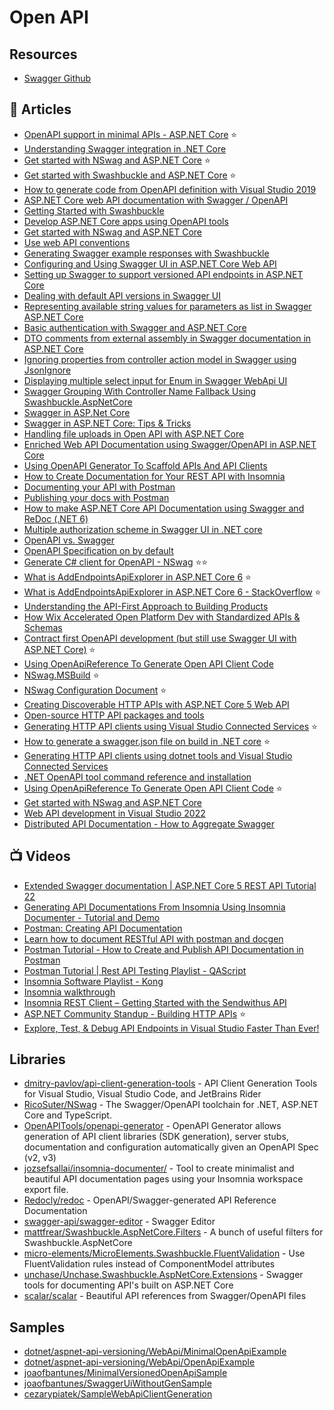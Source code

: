 # Open API

## Resources
- [Swagger Github](https://github.com/domaindrivendev/Swashbuckle.AspNetCore/blob/master/README.md)

## 📕 Articles
- [OpenAPI support in minimal APIs - ASP.NET Core](https://learn.microsoft.com/en-us/aspnet/core/fundamentals/minimal-apis/openapi) ⭐
- [Understanding Swagger integration in .NET Core](https://www.code4it.dev/blog/swagger-integration) 
- [Get started with NSwag and ASP.NET Core](https://learn.microsoft.com/en-us/aspnet/core/tutorials/getting-started-with-nswag) ⭐
- [Get started with Swashbuckle and ASP.NET Core](https://learn.microsoft.com/en-us/aspnet/core/tutorials/getting-started-with-swashbuckle) ⭐
- [How to generate code from OpenAPI definition with Visual Studio 2019](https://www.code4it.dev/blog/openapi-code-generation-vs2019)
- [ASP.NET Core web API documentation with Swagger / OpenAPI](https://docs.microsoft.com/en-us/aspnet/core/tutorials/web-api-help-pages-using-swagger)
- [Getting Started with Swashbuckle](https://docs.microsoft.com/en-us/aspnet/core/tutorials/getting-started-with-swashbuckle)
- [Develop ASP.NET Core apps using OpenAPI tools](https://docs.microsoft.com/en-us/aspnet/core/web-api/microsoft.dotnet-openapi)
- [Get started with NSwag and ASP.NET Core](https://docs.microsoft.com/en-us/aspnet/core/tutorials/getting-started-with-nswag)
- [Use web API conventions](https://docs.microsoft.com/en-us/aspnet/core/web-api/advanced/conventions)
- [Generating Swagger example responses with Swashbuckle](https://mattfrear.com/2015/04/21/generating-swagger-example-responses-with-swashbuckle/)
- [Configuring and Using Swagger UI in ASP.NET Core Web API](https://code-maze.com/swagger-ui-asp-net-core-web-api/)
- [Setting up Swagger to support versioned API endpoints in ASP.NET Core](https://dejanstojanovic.net/aspnet/2018/november/setting-up-swagger-to-support-versioned-api-endpoints-in-aspnet-core/)
- [Dealing with default API versions in Swagger UI](https://dejanstojanovic.net/aspnet/2020/june/dealing-with-default-api-versions-in-swagger-ui/)
- [Representing available string values for parameters as list in Swagger ASP.NET Core](https://dejanstojanovic.net/aspnet/2020/december/representing-available-string-values-for-parameters-as-list-in-swagger-aspnet-core/)
- [Basic authentication with Swagger and ASP.NET Core](https://dejanstojanovic.net/aspnet/2020/july/basic-authentication-with-swagger-and-aspnet-core/)
- [DTO comments from external assembly in Swagger documentation in ASP.NET Core](https://dejanstojanovic.net/aspnet/2019/march/dto-comments-from-external-assembly-in-swagger-documentation-in-aspnet-core/)
- [Ignoring properties from controller action model in Swagger using JsonIgnore](https://dejanstojanovic.net/aspnet/2019/october/ignoring-properties-from-controller-action-model-in-swagger-using-jsonignore/)
- [Displaying multiple select input for Enum in Swagger WebApi UI](https://dejanstojanovic.net/aspnet/2018/march/displaying-multiple-select-input-for-enum-in-swagger-webapi-ui/)
- [Swagger Grouping With Controller Name Fallback Using Swashbuckle.AspNetCore](https://rimdev.io/swagger-grouping-with-controller-name-fallback-using-swashbuckle-aspnetcore/)
- [Swagger in ASP.Net Core](https://dotnetcorecentral.com/blog/swagger-in-asp-net-core/)
- [Swagger in ASP.NET Core: Tips & Tricks](https://blog.georgekosmidis.net/2020/07/11/swagger-in-asp-net-core-tips-and-tricks/)
- [Handling file uploads in Open API with ASP.NET Core](https://dotnetthoughts.net/handling-file-uploads-in-openapi-with-aspnet-core/)
- [Enriched Web API Documentation using Swagger/OpenAPI in ASP.NET Core](https://www.dotnetnakama.com/blog/enriched-web-api-documentation-using-swagger-openapi-in-asp-dotnet-core/)
- [Using OpenAPI Generator To Scaffold APIs And API Clients](https://dotnetcoretutorials.com/2022/02/06/using-openapi-generator-to-scaffold-apis-and-api-clients/)
- [How to Create Documentation for Your REST API with Insomnia](https://www.digitalocean.com/community/tutorials/how-to-create-documentation-for-your-rest-api-with-insomnia)
- [Documenting your API with Postman](https://learning.postman.com/docs/publishing-your-api/documenting-your-api/)
- [Publishing your docs with Postman](https://learning.postman.com/docs/publishing-your-api/publishing-your-docs/)
- [How to make ASP.NET Core API Documentation using Swagger and ReDoc (.NET 6)](https://christian-schou.dk/how-to-make-api-documentation-using-swagger/)
- [Multiple authorization scheme in Swagger UI in .NET core](https://medium.com/@niteshsinghal85/assign-specific-authorization-scheme-to-endpoint-in-swagger-ui-in-net-core-cd84d2a2ebd7)
- [OpenAPI vs. Swagger](https://learn.microsoft.com/en-us/aspnet/core/tutorials/web-api-help-pages-using-swagger?view=aspnetcore-5.0#openapi-vs-swagge)
- [OpenAPI Specification on by default](https://learn.microsoft.com/en-us/aspnet/core/release-notes/aspnetcore-5.0?view=aspnetcore-5.0#openapi-specification-on-by-default)
- [Generate C# client for OpenAPI - NSwag](https://kaylumah.nl/2021/05/23/generate-csharp-client-for-openapi.html) ⭐⭐
- [What is AddEndpointsApiExplorer in ASP.NET Core 6](https://blog.devgenius.io/what-is-addendpointsapiexplorer-in-asp-net-core-6-64ba52d15979) ⭐
- [What is AddEndpointsApiExplorer in ASP.NET Core 6 - StackOverflow](https://stackoverflow.com/a/71933535/581476) ⭐
- [Understanding  the API-First Approach to Building Products](https://swagger.io/resources/articles/adopting-an-api-first-approach/)
- [How Wix Accelerated Open Platform Dev with Standardized APIs & Schemas](https://medium.com/wix-engineering/how-wix-accelerated-open-platform-dev-with-standardized-apis-schemas-e4fbbf25f5d8)
- [Contract first OpenAPI development (but still use Swagger UI with ASP.NET Core)](https://blog.codingmilitia.com/2023/04/02/contract-first-openapi-development-but-still-use-swagger-ui-with-asp.net-core/) ⭐
- [Using OpenApiReference To Generate Open API Client Code](https://stevetalkscode.co.uk/openapireference-commands)
- [NSwag.MSBuild](https://github.com/RicoSuter/NSwag/wiki/NSwag.MSBuild) ⭐
- [NSwag Configuration Document](https://github.com/RicoSuter/NSwag/wiki/NSwag-Configuration-Document) ⭐
- [Creating Discoverable HTTP APIs with ASP.NET Core 5 Web API](https://devblogs.microsoft.com/dotnet/creating-discoverable-http-apis-with-asp-net-core-5-web-api/)
- [Open-source HTTP API packages and tools](https://devblogs.microsoft.com/dotnet/open-source-http-api-packages-and-tools/)
- [Generating HTTP API clients using Visual Studio Connected Services](https://devblogs.microsoft.com/dotnet/generating-http-api-clients-using-visual-studio-connected-services/) ⭐
- [How to generate a swagger.json file on build in .NET core](https://medium.com/@woeterman_94/how-to-generate-a-swagger-json-file-on-build-in-net-core-fa74eec3df1) ⭐
- [Generating HTTP API clients using dotnet tools and Visual Studio Connected Services](https://dotnetthoughts.net/generating-http-api-clients-using-dotnet-tools/)
- [.NET OpenAPI tool command reference and installation](https://learn.microsoft.com/en-us/aspnet/core/web-api/microsoft.dotnet-openapi)
- [Using OpenApiReference To Generate Open API Client Code](https://stevetalkscode.co.uk/openapireference-commands) ⭐
- [Get started with NSwag and ASP.NET Core](https://learn.microsoft.com/en-us/aspnet/core/tutorials/getting-started-with-nswag)
- [Web API development in Visual Studio 2022](https://devblogs.microsoft.com/visualstudio/web-api-development-in-visual-studio-2022/)
- [Distributed API Documentation - How to Aggregate Swagger](https://blog.wick.technology/distributed-api-docs/)

## 📺 Videos
- [Extended Swagger documentation | ASP.NET Core 5 REST API Tutorial 22](https://www.youtube.com/watch?v=BGASedyh16I)
- [Generating API Documentations From Insomnia Using Insomnia Documenter - Tutorial and Demo](https://www.youtube.com/watch?v=pq2u3FqVVy8)
- [Postman: Creating API Documentation](https://www.youtube.com/watch?v=rKyUA_nsCXA)
- [Learn how to document RESTful API with postman and docgen](https://www.youtube.com/watch?v=ssAqMTA1ytU)
- [Postman Tutorial - How to Create and Publish API Documentation in Postman](https://www.youtube.com/watch?v=Up-rGu0sSuY)
- [Postman Tutorial | Rest API Testing Playlist - QAScript](https://www.youtube.com/playlist?list=PLox9xfUeaKQ77PsKGGzIBVV5avdrAYFX_)
- [Insomnia Software Playlist - Kong](https://www.youtube.com/playlist?list=PLg_AhYkg50vjKpcFY6S8d7u-FpKk9EBYA)
- [Insomnia walkthrough](https://www.youtube.com/watch?v=H_k8Z8Zq99s)
- [Insomnia REST Client – Getting Started with the Sendwithus API](https://www.youtube.com/watch?v=lPFOEufD6mQ)
- [ASP.NET Community Standup - Building HTTP APIs](https://www.youtube.com/watch?v=Mpf0fCO6NrU) ⭐
- [Explore, Test, & Debug API Endpoints in Visual Studio Faster Than Ever!](https://www.youtube.com/watch?v=x7Pfdl9wl4Q)

## Libraries
- [dmitry-pavlov/api-client-generation-tools](https://github.com/dmitry-pavlov/api-client-generation-tools) - API Client Generation Tools for Visual Studio, Visual Studio Code, and JetBrains Rider
- [RicoSuter/NSwag](https://github.com/RicoSuter/NSwag) - The Swagger/OpenAPI toolchain for .NET, ASP.NET Core and TypeScript.
- [OpenAPITools/openapi-generator](https://github.com/OpenAPITools/openapi-generator) - OpenAPI Generator allows generation of API client libraries (SDK generation), server stubs, documentation and configuration automatically given an OpenAPI Spec (v2, v3)
- [jozsefsallai/insomnia-documenter/](https://github.com/jozsefsallai/insomnia-documenter/) - Tool to create minimalist and beautiful API documentation pages using your Insomnia workspace export file.
- [Redocly/redoc](https://github.com/Redocly/redoc) - OpenAPI/Swagger-generated API Reference Documentation
- [swagger-api/swagger-editor](https://github.com/swagger-api/swagger-editor) - Swagger Editor
- [mattfrear/Swashbuckle.AspNetCore.Filters](https://github.com/mattfrear/Swashbuckle.AspNetCore.Filters) - A bunch of useful filters for Swashbuckle.AspNetCore
- [micro-elements/MicroElements.Swashbuckle.FluentValidation](https://github.com/micro-elements/MicroElements.Swashbuckle.FluentValidation) - Use FluentValidation rules instead of ComponentModel attributes
- [unchase/Unchase.Swashbuckle.AspNetCore.Extensions](https://github.com/unchase/Unchase.Swashbuckle.AspNetCore.Extensions) - Swagger tools for documenting API's built on ASP.NET Core
- [scalar/scalar](https://github.com/scalar/scalar) - Beautiful API references from Swagger/OpenAPI files

## Samples
- [dotnet/aspnet-api-versioning/WebApi/MinimalOpenApiExample](https://github.com/dotnet/aspnet-api-versioning/tree/93bd8dc7582ec14c8ec97997c01cfe297b085e17/examples/AspNetCore/WebApi/MinimalOpenApiExample)
- [dotnet/aspnet-api-versioning/WebApi/OpenApiExample](https://github.com/dotnet/aspnet-api-versioning/tree/93bd8dc7582ec14c8ec97997c01cfe297b085e17/examples/AspNetCore/WebApi/OpenApiExample)
- [joaofbantunes/MinimalVersionedOpenApiSample](https://github.com/joaofbantunes/MinimalVersionedOpenApiSample)
- [joaofbantunes/SwaggerUiWithoutGenSample](https://github.com/joaofbantunes/SwaggerUiWithoutGenSample)
- [cezarypiatek/SampleWebApiClientGeneration](https://github.com/cezarypiatek/SampleWebApiClientGeneration)